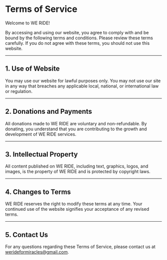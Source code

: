 # Terms of Service

Welcome to WE RIDE!

By accessing and using our website, you agree to comply with and be bound by the following terms and conditions. Please review these terms carefully. If you do not agree with these terms, you should not use this website.

---

## 1. Use of Website
You may use our website for lawful purposes only. You may not use our site in any way that breaches any applicable local, national, or international law or regulation.

---

## 2. Donations and Payments
All donations made to WE RIDE are voluntary and non-refundable. By donating, you understand that you are contributing to the growth and development of WE RIDE services.

---

## 3. Intellectual Property
All content published on WE RIDE, including text, graphics, logos, and images, is the property of WE RIDE and is protected by copyright laws.

---

## 4. Changes to Terms
WE RIDE reserves the right to modify these terms at any time. Your continued use of the website signifies your acceptance of any revised terms.

---

## 5. Contact Us
For any questions regarding these Terms of Service, please contact us at werideformiracles@gmail.com.
